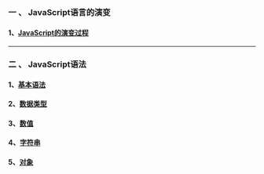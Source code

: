 
### 一 、 JavaScript语言的演变

   #### 1、[JavaScript的演变过程](./doc/evolutionofjs.md)
--------------------------------------------------------
### 二 、 JavaScript语法

   #### 1、[基本语法](./doc/grammar.md)

   #### 2、[数据类型](./doc/datatype.md)

   #### 3、[数值](./doc/numericalvalue.md)

   #### 4、[字符串](./doc/string.md)

   #### 5、[对象](./doc/object.md)

